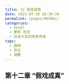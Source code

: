 ```yaml
---
title: 12 假戏成真
date: 2023-03-30 10:30:34
permalink: /pages/80586c/
categories:
  - novel
  - 萝莉 百合
  - 白龙少女的拘束奇缘
tags:
  - 捆绑
  - 百合
  - 调教
---
```


## 第十二章  “假戏成真”
